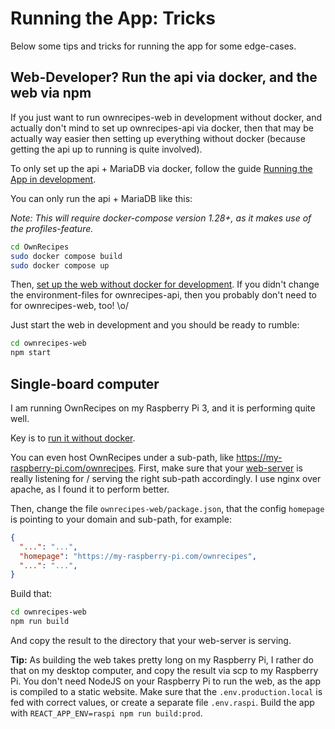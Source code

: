 # Running the App: Tricks

Below some tips and tricks for running the app for some edge-cases.

## Web-Developer? Run the api via docker, and the web via npm

If you just want to run ownrecipes-web in development without docker, and actually don't mind to set up ownrecipes-api via docker, then that may be actually way easier then setting up everything without docker (because getting the api up to running is quite involved).

To only set up the api + MariaDB via docker, follow the guide [Running the App in development](Running_the_App_in_dev.md).

You can only run the api + MariaDB like this:

_Note: This will require docker-compose version 1.28+, as it makes use of the profiles-feature._

```bash
cd OwnRecipes
sudo docker compose build
sudo docker compose up
```

Then, [set up the web without docker for development](Running_the_App_Without_Docker_in_dev.md/#ownrecipes-web). If you didn't change the environment-files for ownrecipes-api, then you probably don't need to for ownrecipes-web, too! \o/

Just start the web in development and you should be ready to rumble:
```bash
cd ownrecipes-web
npm start
```

## Single-board computer

I am running OwnRecipes on my Raspberry Pi 3, and it is performing quite well.

Key is to [run it without docker](Running_the_App_Without_Docker).

You can even host OwnRecipes under a sub-path, like https://my-raspberry-pi.com/ownrecipes.
First, make sure that your [web-server](Running_the_App_Without_Docker/#web-server-nginx-option-2) is really listening for / serving the right sub-path accordingly. I use nginx over apache, as I found it to perform better.

Then, change the file `ownrecipes-web/package.json`,
that the config `homepage` is pointing to your domain and sub-path, for example:
```json
{
  "...": "...",
  "homepage": "https://my-raspberry-pi.com/ownrecipes",
  "...": "...",
}
```

Build that:
```bash
cd ownrecipes-web
npm run build
```

And copy the result to the directory that your web-server is serving.

**Tip:** As building the web takes pretty long on my Raspberry Pi, I rather do that on my desktop computer, and copy the result via scp to my Raspberry Pi. You don't need NodeJS on your Raspberry Pi to run the web,
as the app is compiled to a static website. Make sure that the `.env.production.local` is fed with correct values, or create a separate file `.env.raspi`. Build the app with `REACT_APP_ENV=raspi npm run build:prod`.
